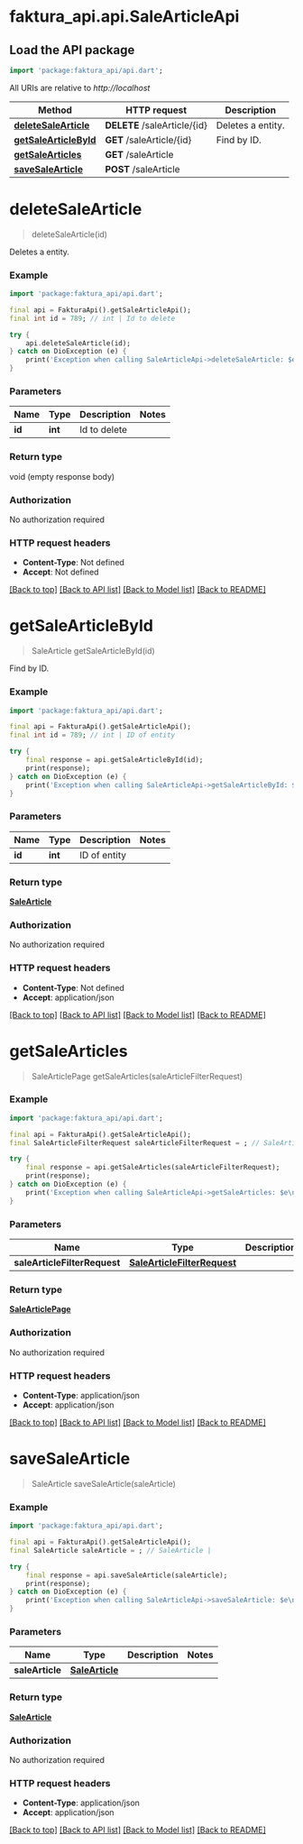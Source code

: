 # faktura_api.api.SaleArticleApi

## Load the API package
```dart
import 'package:faktura_api/api.dart';
```

All URIs are relative to *http://localhost*

Method | HTTP request | Description
------------- | ------------- | -------------
[**deleteSaleArticle**](SaleArticleApi.md#deletesalearticle) | **DELETE** /saleArticle/{id} | Deletes a entity.
[**getSaleArticleById**](SaleArticleApi.md#getsalearticlebyid) | **GET** /saleArticle/{id} | Find by ID.
[**getSaleArticles**](SaleArticleApi.md#getsalearticles) | **GET** /saleArticle | 
[**saveSaleArticle**](SaleArticleApi.md#savesalearticle) | **POST** /saleArticle | 


# **deleteSaleArticle**
> deleteSaleArticle(id)

Deletes a entity.

### Example
```dart
import 'package:faktura_api/api.dart';

final api = FakturaApi().getSaleArticleApi();
final int id = 789; // int | Id to delete

try {
    api.deleteSaleArticle(id);
} catch on DioException (e) {
    print('Exception when calling SaleArticleApi->deleteSaleArticle: $e\n');
}
```

### Parameters

Name | Type | Description  | Notes
------------- | ------------- | ------------- | -------------
 **id** | **int**| Id to delete | 

### Return type

void (empty response body)

### Authorization

No authorization required

### HTTP request headers

 - **Content-Type**: Not defined
 - **Accept**: Not defined

[[Back to top]](#) [[Back to API list]](../README.md#documentation-for-api-endpoints) [[Back to Model list]](../README.md#documentation-for-models) [[Back to README]](../README.md)

# **getSaleArticleById**
> SaleArticle getSaleArticleById(id)

Find by ID.

### Example
```dart
import 'package:faktura_api/api.dart';

final api = FakturaApi().getSaleArticleApi();
final int id = 789; // int | ID of entity

try {
    final response = api.getSaleArticleById(id);
    print(response);
} catch on DioException (e) {
    print('Exception when calling SaleArticleApi->getSaleArticleById: $e\n');
}
```

### Parameters

Name | Type | Description  | Notes
------------- | ------------- | ------------- | -------------
 **id** | **int**| ID of entity | 

### Return type

[**SaleArticle**](SaleArticle.md)

### Authorization

No authorization required

### HTTP request headers

 - **Content-Type**: Not defined
 - **Accept**: application/json

[[Back to top]](#) [[Back to API list]](../README.md#documentation-for-api-endpoints) [[Back to Model list]](../README.md#documentation-for-models) [[Back to README]](../README.md)

# **getSaleArticles**
> SaleArticlePage getSaleArticles(saleArticleFilterRequest)



### Example
```dart
import 'package:faktura_api/api.dart';

final api = FakturaApi().getSaleArticleApi();
final SaleArticleFilterRequest saleArticleFilterRequest = ; // SaleArticleFilterRequest | 

try {
    final response = api.getSaleArticles(saleArticleFilterRequest);
    print(response);
} catch on DioException (e) {
    print('Exception when calling SaleArticleApi->getSaleArticles: $e\n');
}
```

### Parameters

Name | Type | Description  | Notes
------------- | ------------- | ------------- | -------------
 **saleArticleFilterRequest** | [**SaleArticleFilterRequest**](SaleArticleFilterRequest.md)|  | [optional] 

### Return type

[**SaleArticlePage**](SaleArticlePage.md)

### Authorization

No authorization required

### HTTP request headers

 - **Content-Type**: application/json
 - **Accept**: application/json

[[Back to top]](#) [[Back to API list]](../README.md#documentation-for-api-endpoints) [[Back to Model list]](../README.md#documentation-for-models) [[Back to README]](../README.md)

# **saveSaleArticle**
> SaleArticle saveSaleArticle(saleArticle)



### Example
```dart
import 'package:faktura_api/api.dart';

final api = FakturaApi().getSaleArticleApi();
final SaleArticle saleArticle = ; // SaleArticle | 

try {
    final response = api.saveSaleArticle(saleArticle);
    print(response);
} catch on DioException (e) {
    print('Exception when calling SaleArticleApi->saveSaleArticle: $e\n');
}
```

### Parameters

Name | Type | Description  | Notes
------------- | ------------- | ------------- | -------------
 **saleArticle** | [**SaleArticle**](SaleArticle.md)|  | 

### Return type

[**SaleArticle**](SaleArticle.md)

### Authorization

No authorization required

### HTTP request headers

 - **Content-Type**: application/json
 - **Accept**: application/json

[[Back to top]](#) [[Back to API list]](../README.md#documentation-for-api-endpoints) [[Back to Model list]](../README.md#documentation-for-models) [[Back to README]](../README.md)


